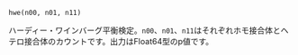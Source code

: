 ```
hwe(n00, n01, n11)
```

ハーディー・ワインバーグ平衡検定。`n00`、`n01`、`n11`はそれぞれホモ接合体とヘテロ接合体のカウントです。出力はFloat64型のp値です。
